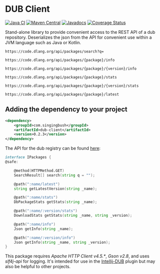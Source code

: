 DUB Client
==========

[![Java CI](https://github.com/SingingBush/dubclient/actions/workflows/maven.yml/badge.svg)](https://github.com/SingingBush/dubclient/actions/workflows/maven.yml)
[![Maven Central](https://maven-badges.herokuapp.com/maven-central/com.singingbush/dub-client/badge.svg)](https://maven-badges.herokuapp.com/maven-central/com.singingbush/dub-client)
[![Javadocs](https://www.javadoc.io/badge/com.singingbush/dub-client.svg)](https://www.javadoc.io/doc/com.singingbush/dub-client)
[![Coverage Status](https://coveralls.io/repos/github/SingingBush/dubclient/badge.svg?branch=master)](https://coveralls.io/github/SingingBush/dubclient?branch=master)

Stand-alone library to provide convenient access to the REST API of a dub repository. Deserializes the json from the API for convenient use within a JVM language such as Java or Kotlin.

`https://code.dlang.org/api/packages/search?q=`

`https://code.dlang.org/api/packages/{package}/info`

`https://code.dlang.org/api/packages/{package}/{version}/info`

`https://code.dlang.org/api/packages/{package}/stats`

`https://code.dlang.org/api/packages/{package}/{version}/stats`

`https://code.dlang.org/api/packages/{package}/latest`

## Adding the dependency to your project

```xml
<dependency>
    <groupId>com.singingbush</groupId>
    <artifactId>dub-client</artifactId>
    <version>0.2.3</version>
</dependency>
```

The API for the dub registry can be found [here](https://github.com/dlang/dub-registry/blob/master/source/dubregistry/api.d):

```D
interface IPackages {
@safe:

	@method(HTTPMethod.GET)
	SearchResult[] search(string q = "");

	@path(":name/latest")
	string getLatestVersion(string _name);

	@path(":name/stats")
	DbPackageStats getStats(string _name);

	@path(":name/:version/stats")
	DownloadStats getStats(string _name, string _version);

	@path(":name/info")
	Json getInfo(string _name);

	@path(":name/:version/info")
	Json getInfo(string _name, string _version);
}
```

This package requires _Apache HTTP Client v4.5.*_, _Gson v2.8_, and uses _slf4j-api_ for logging. It's intended for use in the [Intellij-DUB](https://github.com/intellij-dlanguage/intellij-dub) plugin but may also be helpful to other projects.
